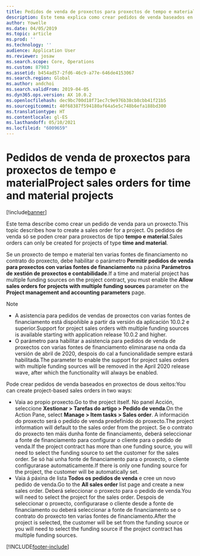 ```yaml
---
title: Pedidos de venda de proxectos para proxectos de tempo e material
description: Este tema explica como crear pedidos de venda baseados en proxectos para proxectos de tempo e material.
author: Yowelle
ms.date: 04/05/2019
ms.topic: article
ms.prod: ''
ms.technology: ''
audience: Application User
ms.reviewer: josaw
ms.search.scope: Core, Operations
ms.custom: 87983
ms.assetid: b454ad57-2fd6-46c9-a77e-646de4153067
ms.search.region: Global
ms.author: andchoi
ms.search.validFrom: 2019-04-05
ms.dyn365.ops.version: AX 10.0.2
ms.openlocfilehash: dec9bc700d18f71ec7c9e976b38cb8cbb41f21b5
ms.sourcegitcommit: 40f68387f594180af64a5e5c748b6efa188bd300
ms.translationtype: HT
ms.contentlocale: gl-ES
ms.lasthandoff: 05/10/2021
ms.locfileid: "6009659"
---
```

# <a name="project-sales-orders-for-time-and-material-projects"></a><span data-ttu-id="ad061-103">Pedidos de venda de proxectos para proxectos de tempo e material</span><span class="sxs-lookup"><span data-stu-id="ad061-103">Project sales orders for time and material projects</span></span>

[!include[banner](../includes/banner.md)]

<span data-ttu-id="ad061-104">Este tema describe como crear un pedido de venda para un proxecto.</span><span class="sxs-lookup"><span data-stu-id="ad061-104">This topic describes how to create a sales order for a project.</span></span> <span data-ttu-id="ad061-105">Os pedidos de venda só se poden crear para proxectos de tipo **tempo e material**.</span><span class="sxs-lookup"><span data-stu-id="ad061-105">Sales orders can only be created for projects of type **time and material**.</span></span>

<span data-ttu-id="ad061-106">Se un proxecto de tempo e material ten varias fontes de financiamento no contrato do proxecto, debe habilitar o parámetro **Permitir pedidos de venda para proxectos con varias fontes de financiamento** na páxina **Parámetros de xestión de proxectos e contabilidade**.</span><span class="sxs-lookup"><span data-stu-id="ad061-106">If a time and material project has multiple funding sources on the project contract, you must enable the **Allow sales orders for projects with multiple funding sources** parameter on the **Project management and accounting parameters** page.</span></span> 

> [!NOTE]
> - <span data-ttu-id="ad061-107">A asistencia para pedidos de vendas de proxectos con varias fontes de financiamento está dispoñible a partir da versión da aplicación 10.0.2 e superior.</span><span class="sxs-lookup"><span data-stu-id="ad061-107">Support for project sales orders with multiple funding sources is available starting with application release 10.0.2 and higher.</span></span>
> - <span data-ttu-id="ad061-108">O parámetro para habilitar a asistencia para pedidos de venda de proxectos con varias fontes de financiamento eliminarase na onda da versión de abril de 2020, despois do cal a funcionalidade sempre estará habilitada.</span><span class="sxs-lookup"><span data-stu-id="ad061-108">The parameter to enable the support for project sales orders with multiple funding sources will be removed in the April 2020 release wave, after which the functionality will always be enabled.</span></span>

<span data-ttu-id="ad061-109">Pode crear pedidos de venda baseados en proxectos de dous xeitos:</span><span class="sxs-lookup"><span data-stu-id="ad061-109">You can create project-based sales orders in two ways:</span></span>

- <span data-ttu-id="ad061-110">Vaia ao propio proxecto.</span><span class="sxs-lookup"><span data-stu-id="ad061-110">Go to the project itself.</span></span> <span data-ttu-id="ad061-111">No panel Acción, seleccione **Xestionar > Tarefas do artigo > Pedido de venda**.</span><span class="sxs-lookup"><span data-stu-id="ad061-111">On the Action Pane, select **Manage > Item tasks > Sales order**.</span></span> <span data-ttu-id="ad061-112">A información do proxecto será o pedido de venda predefinido do proxecto.</span><span class="sxs-lookup"><span data-stu-id="ad061-112">The project information will default to the sales order from the project.</span></span> <span data-ttu-id="ad061-113">Se o contrato do proxecto ten máis dunha fonte de financiamento, deberá seleccionar a fonte de financiamento para configurar o cliente para o pedido de venda.</span><span class="sxs-lookup"><span data-stu-id="ad061-113">If the project contract has more than one funding source, you will need to select the funding source to set the customer for the sales order.</span></span> <span data-ttu-id="ad061-114">Se só hai unha fonte de financiamento para o proxecto, o cliente configurarase automaticamente.</span><span class="sxs-lookup"><span data-stu-id="ad061-114">If there is only one funding source for the project, the customer will be automatically set.</span></span>
- <span data-ttu-id="ad061-115">Vaia á páxina de lista **Todos os pedidos de venda** e cree un novo pedido de venda.</span><span class="sxs-lookup"><span data-stu-id="ad061-115">Go to the **All sales order** list page and create a new sales order.</span></span> <span data-ttu-id="ad061-116">Deberá seleccionar o proxecto para o pedido de venda.</span><span class="sxs-lookup"><span data-stu-id="ad061-116">You will need to select the project for the sales order.</span></span> <span data-ttu-id="ad061-117">Despois de seleccionar o proxecto, configurarase o cliente desde a fonte de financiamento ou deberá seleccionar a fonte de financiamento se o contrato do proxecto ten varias fontes de financiamento.</span><span class="sxs-lookup"><span data-stu-id="ad061-117">After the project is selected, the customer will be set from the funding source or you will need to select the funding source if the project contract has multiple funding sources.</span></span>



[!INCLUDE[footer-include](../includes/footer-banner.md)]